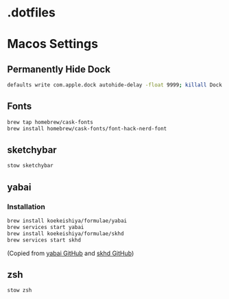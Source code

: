 # .dotfiles

# Macos Settings

## Permanently Hide Dock

```bash
defaults write com.apple.dock autohide-delay -float 9999; killall Dock
```

## Fonts
  
```bash
brew tap homebrew/cask-fonts
brew install homebrew/cask-fonts/font-hack-nerd-font
```

## sketchybar

```bash
stow sketchybar
```

## yabai

### Installation

```bash
brew install koekeishiya/formulae/yabai
brew services start yabai
brew install koekeishiya/formulae/skhd
brew services start skhd
```

(Copied from [yabai GitHub](<https://github.com/koekeishiya/yabai/wiki/Installing-yabai-(latest-release)>) and [skhd GitHub](https://github.com/koekeishiya/skhd))

## zsh

```bash
stow zsh
```